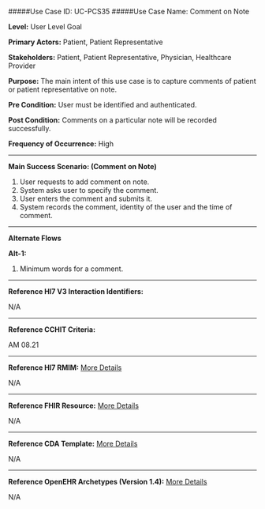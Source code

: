 #####Use Case ID: UC-PCS35
#####Use Case Name: Comment on Note

**Level:**                     User Level Goal

**Primary Actors:**            Patient, Patient Representative

**Stakeholders:**              Patient, Patient Representative, Physician, Healthcare Provider

**Purpose:**                   The main intent of this use case is to capture comments of patient or patient representative on note.

**Pre Condition:**             User must be identified and authenticated.

**Post Condition:**            Comments on a particular note will be recorded successfully.

**Frequency of Occurrence:**   High
__________________________________________________________
**Main Success Scenario: (Comment on Note)**

1. User requests to add comment on note.
2. System asks user to specify the comment.
3. User enters the comment and submits it.
4. System records the comment, identity of the user and the time of comment.

_______________________________________________________________________________
**Alternate Flows** 

**Alt-1:**

1. Minimum words for a comment.
  

________________________________________________________________________
**Reference Hl7 V3 Interaction Identifiers:**

N/A
_______________________________________________________________
**Reference CCHIT Criteria:**

AM 08.21

_______________________________________________________________
**Reference Hl7 RMIM:** [More Details](http://www.hl7.org/implement/standards/product_brief.cfm?product_id=306)

N/A

_______________________________________________________________
**Reference FHIR Resource:** [More Details](http://www.hl7.org/implement/standards/fhir/resourcelist.html)

N/A
_______________________________________________________________
**Reference CDA Template:** [More Details](http://www.hl7.org/Special/committees/structure/index.cfm)

N/A

_______________________________________________________________
**Reference OpenEHR Archetypes (Version 1.4):** [More Details](http://www.openehr.org/ckm/)

N/A

